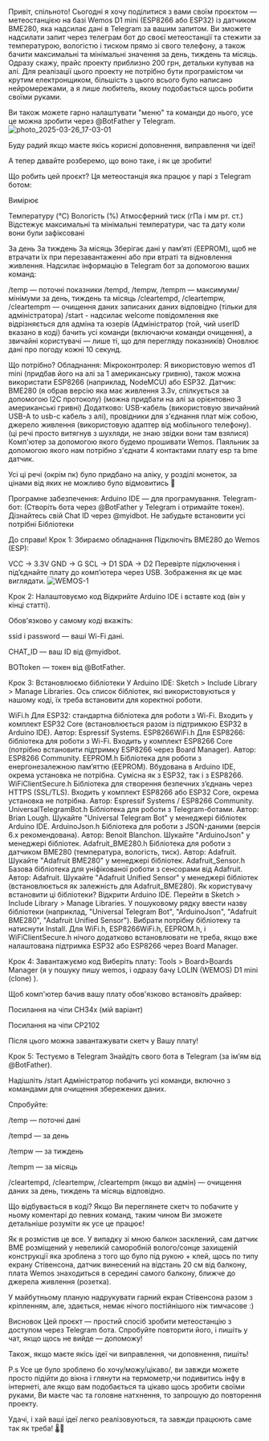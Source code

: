 Привіт, спільното! Сьогодні я хочу поділитися з вами своїм проєктом — метеостанцією на базі Wemos D1 mini (ESP8266 або ESP32) із датчиком BME280, яка надсилає дані в Telegram за вашим запитом. Ви зможете надсилати запит через телеграм бот до своєї метеостанції та стежити за температурою, вологістю і тиском прямо зі свого телефону, а також бачити максимальні та мінімальні значення за день, тиждень та місяць. 
Одразу скажу, прайс проекту приблизно 200 грн, детальки купував на алі. Для реалізації цього проекту не потрібно бути програмістом чи крутим електронщиком, більшість з цього всього було написано нейромережами, а я лише любитель, якому подобається щось робити своїми руками.

 Ви також можете гарно налаштувати "меню" та команди до нього, усе це можна зробити через @BotFather у Telegram.
![photo_2025-03-26_17-03-01](https://github.com/user-attachments/assets/12030a1c-93b8-48a2-ab9e-8f5c06afd7ff)






Буду радий якщо маєте якісь корисні доповнення, виправлення чи ідеї!

А тепер давайте розберемо, що воно таке, і як це зробити!

Що робить цей проєкт?
Ця метеостанція яка працює у парі з Telegram ботом:

Вимірює

Температуру (°C)
Вологість (%)
Атмосферний тиск (гПа і мм рт. ст.)
Відстежує максимальні та мінімальні температури, час та дату коли вони були зафіксовані

За день 
За тиждень 
За місяць 
Зберігає дані у пам’яті (EEPROM), щоб не втрачати їх при перезавантаженні або при втраті та відновлення живлення.
Надсилає інформацію в Telegram бот за допомогою ваших команд:

 /temp — поточні показники
/tempd, /tempw, /tempm — максимуми/мінімуми за день, тиждень та місяць
/cleartempd, /cleartempw, /cleartempm — очищення даних записаних даних відповідно (тільки для адміністратора)
/start - надсилає welcome повідомлення яке відрізняється для адміна та юзерів (Адміністратор (той, чий userID вказано в коді) бачить усі команди (включаючи команди очищення), а звичайні користувачі — лише ті, що для перегляду показників)
Оновлює дані про погоду кожні 10 секунд.



Що потрібно?
Обладнання:
Мікроконтролер: Я використовую wemos d1 mini (придбав його на алі за 1 американську гривню), також можна використати ESP8266 (наприклад, NodeMCU) або ESP32.
Датчик: BME280 (я обрав версію яка має живлення 3.3v, спілкується за допомогою I2C протоколу) (можна придбати на алі за орієнтовно 3 американські гривні)
Додатково: USB-кабель (використовую звичайний USB-A to usb-c кабель з алі), провідники для з'єднання плат між собою, джерело живлення (використовую адаптер від мобільного телефону). (ці речі просто витягнув з шухляди, не знаю звідки вони там взялися)
Комп'ютер за допомогою якого будемо прошивати Wemos.
Паяльник за допомогою якого нам потрібно з'єднати 4 контактами плату esp та bme датчик.

Усі ці речі (окрім пк) було придбано на аліку, у розділі монеток, за цінами від яких не можливо було відмовитись 🙈

Програмне забезпечення:
Arduino IDE — для програмування.
Telegram-бот: (Створіть бота через @BotFather у Telegram і отримайте токен).
Дізнайтесь свій Chat ID через @myidbot.
Не забудьте встановити усі потрібні Бібліотеки

До справи!
Крок 1: Збираємо обладнання
Підключіть BME280 до Wemos (ESP):

VCC → 3.3V
GND → G
SCL → D1 
SDA → D2 
Перевірте підключення і під’єднайте плату до комп’ютера через USB.
Зображення як це має виглядати.
 ![WEMOS-1](https://github.com/user-attachments/assets/0a59977c-d727-460a-8ee3-d15755e18694)

Крок 2: Налаштовуємо код
Відкрийте Arduino IDE і вставте код (він у кінці статті).

Обов'язково у самому коді вкажіть:

ssid і password — ваші Wi-Fi дані.

CHAT_ID — ваш ID від @myidbot.

BOTtoken — токен від @BotFather.

Крок 3: Встановлюємо бібліотеки
У Arduino IDE: Sketch > Include Library > Manage Libraries.
Ось список бібліотек, які використовуються у нашому коді, їх треба встановити для коректної роботи.

WiFi.h Для ESP32: стандартна бібліотека для роботи з Wi-Fi. Входить у комплект ESP32 Core (встановлюється разом із підтримкою ESP32 в Arduino IDE). Автор: Espressif Systems.
ESP8266WiFi.h Для ESP8266: бібліотека для роботи з Wi-Fi. Входить у комплект ESP8266 Core (потрібно встановити підтримку ESP8266 через Board Manager). Автор: ESP8266 Community.
EEPROM.h Бібліотека для роботи з енергонезалежною пам’яттю (EEPROM). Вбудована в Arduino IDE, окрема установка не потрібна. Сумісна як з ESP32, так і з ESP8266.
WiFiClientSecure.h Бібліотека для створення безпечних з’єднань через HTTPS (SSL/TLS). Входить у комплект ESP8266 або ESP32 Core, окрема установка не потрібна. Автор: Espressif Systems / ESP8266 Community.
UniversalTelegramBot.h Бібліотека для роботи з Telegram-ботами. Автор: Brian Lough. Шукайте "Universal Telegram Bot" у менеджері бібліотек Arduino IDE.
ArduinoJson.h Бібліотека для роботи з JSON-даними (версія 6.x рекомендована). Автор: Benoit Blanchon. Шукайте "ArduinoJson" у менеджері бібліотек.
Adafruit_BME280.h Бібліотека для роботи з датчиком BME280 (температура, вологість, тиск). Автор: Adafruit. Шукайте "Adafruit BME280" у менеджері бібліотек.
Adafruit_Sensor.h Базова бібліотека для уніфікованої роботи з сенсорами від Adafruit. Автор: Adafruit. Шукайте "Adafruit Unified Sensor" у менеджері бібліотек (встановлюється як залежність для Adafruit_BME280).
Як користувачу встановити ці бібліотеки?
Відкрити Arduino IDE.
Перейти в Sketch > Include Library > Manage Libraries.
У пошуковому рядку ввести назву бібліотеки (наприклад, "Universal Telegram Bot", "ArduinoJson", "Adafruit BME280", "Adafruit Unified Sensor").
Вибрати потрібну бібліотеку та натиснути Install.
Для WiFi.h, ESP8266WiFi.h, EEPROM.h, і WiFiClientSecure.h нічого додатково встановлювати не треба, якщо вже налаштована підтримка ESP32 або ESP8266 через Board Manager.


Крок 4: Завантажуємо код
Виберіть плату: Tools > Board>Boards Manager (я у пошуку пишу wemos, і одразу бачу LOLIN (WEMOS) D1 mini (clone) ).

Щоб комп'ютер бачив вашу плату обов'язково встановіть драйвер: 

Посилання на чіпи CH34x (мій варіант)

Посилання на чіпи CP2102

Після цього можна завантажувати скетч у Вашу плату!

Крок 5: Тестуємо в Telegram
Знайдіть свого бота в Telegram (за ім’ям від @BotFather).

Надішліть /start
Адміністратор побачить усі команди, включно з командами для очищення збережених даних.

Спробуйте:

/temp — поточні дані

/tempd — за день

/tempw — за тиждень

/tempm — за місяць

/cleartempd, /cleartempw, /cleartempm (якщо ви адмін) — очищення даних за день, тиждень та місяць відповідно.

Що відбувається в коді?
Якщо Ви переглянете скетч то побачите у ньому коментарі до певних команд, таким чином Ви зможете детальніше розуміти як усе це працює!



Як я розмістив це все.
У випадку зі мною балкон засклений, сам датчик BME розміщений у невеликій саморобній волого/сонце захищеній конструкції яка зроблена з того що було під рукою + клей, щось по типу екрану Стівенсона, датчик винесений на відстань 20 см від балкону, плата Wemos знаходиться в середині самого балкону, ближче до джерела живлення (розетка).



У майбутньому планую надрукувати гарний екран Стівенсона разом з кріпленням, але, здається, немає нічого постійнішого ніж тимчасове :)


Висновок
Цей проєкт — простий спосіб зробити метеостанцію з доступом через Telegram бота. Спробуйте повторити його, і пишіть у чат, якщо щось не вийде — допоможу!  

Також, якщо маєте якісь ідеї чи виправлення, чи доповнення, пишіть!


P.s Усе це було зроблено бо хочу/можу/цікаво/, ви завжди можете просто підійти до вікна і глянути на термометр,чи подивитись інфу в інтернеті, але якщо вам подобається та цікаво щось зробити своїми руками, Ви маєте час та головне натхнення, то запрошую до повторення проекту.

Удачі, і хай ваші ідеї легко реалізовуються, та завжди працюють саме так як треба! 🌡️📡
